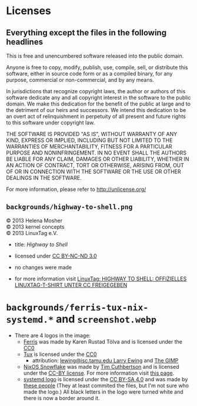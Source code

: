 # Licenses

## Everything except the files in the following headlines

This is free and unencumbered software released into the public domain.

Anyone is free to copy, modify, publish, use, compile, sell, or
distribute this software, either in source code form or as a compiled
binary, for any purpose, commercial or non-commercial, and by any
means.

In jurisdictions that recognize copyright laws, the author or authors
of this software dedicate any and all copyright interest in the
software to the public domain. We make this dedication for the benefit
of the public at large and to the detriment of our heirs and
successors. We intend this dedication to be an overt act of
relinquishment in perpetuity of all present and future rights to this
software under copyright law.

THE SOFTWARE IS PROVIDED "AS IS", WITHOUT WARRANTY OF ANY KIND,
EXPRESS OR IMPLIED, INCLUDING BUT NOT LIMITED TO THE WARRANTIES OF
MERCHANTABILITY, FITNESS FOR A PARTICULAR PURPOSE AND NONINFRINGEMENT.
IN NO EVENT SHALL THE AUTHORS BE LIABLE FOR ANY CLAIM, DAMAGES OR
OTHER LIABILITY, WHETHER IN AN ACTION OF CONTRACT, TORT OR OTHERWISE,
ARISING FROM, OUT OF OR IN CONNECTION WITH THE SOFTWARE OR THE USE OR
OTHER DEALINGS IN THE SOFTWARE.

For more information, please refer to <http://unlicense.org/>

## `backgrounds/highway-to-shell.png`

© 2013 Helena Mosher  
© 2013 kernel concepts  
© 2013 LinuxTag e.V.  

- title: *Highway to Shell*

- licensed under [CC BY-NC-ND 3.0](https://creativecommons.org/licenses/by-nc-nd/3.0/legalcode)

- no changes were made

- for more information visit [LinuxTag: HIGHWAY TO SHELL: OFFIZIELLES LINUXTAG-T-SHIRT UNTER CC FREIGEGEBEN](http://www.linuxtag.org/2013/de/presse/newsarchiv/entry/article/highway-to-shell-offizielles-linuxtag-t-shirt-rockt-so-sehr-dass-es-cc-wird.html)

# `backgrounds/ferris-tux-nix-systemd.*` and `screenshot.webp`

- There are 4 logos in the image:
	- [Ferris](https://www.rustacean.net/) was made by Karen Rustad Tölva and is licensed under the [CC0](https://creativecommons.org/publicdomain/zero/1.0/)
	- [Tux](https://de.wikipedia.org/wiki/Linux#/media/Datei:Tux.svg) is licensed under the [CC0](https://creativecommons.org/publicdomain/zero/1.0/)
		- attribution: [lewing@isc.tamu.edu Larry Ewing](lewing@isc.tamu.edu) and [The GIMP](https://en.wikipedia.org/wiki/GIMP)
	- [NixOS Snowflake](https://github.com/NixOS/nixos-artwork/blob/master/logo/nix-snowflake.svg) was made by [Tim Cuthbertson](https://github.com/timbertson) and is licensed under the [CC-BY license](https://creativecommons.org/licenses/by/4.0/). For more information visit [this page](https://github.com/NixOS/nixos-artwork/tree/master/logo).
	- [systemd logo](https://de.wikipedia.org/wiki/Systemd#/media/Datei:Systemd-logo.svg) is licensed under the [CC BY-SA 4.0](https://creativecommons.org/licenses/by-sa/4.0) and was made by [these people](https://github.com/systemd/brand.systemd.io/graphs/contributors) (They at least commited the files, but I'm not sure who made the logo.) All black letters in the logo were turned white and there is now a border around it.
